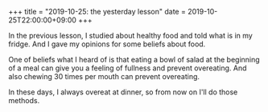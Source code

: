 +++
title =  "2019-10-25: the yesterday lesson"
date = 2019-10-25T22:00:00+09:00
+++

In the previous lesson,
I studied about healthy food and told what is in my fridge.
And I gave my opinions for some beliefs about food.

One of beliefs what I heard of is that
eating a bowl of salad at the beginning of a meal can give you a feeling of fullness
and prevent overeating. And also chewing 30 times per mouth can prevent overeating.

In these days, I always overeat at dinner, so from now on I'll do those methods.
